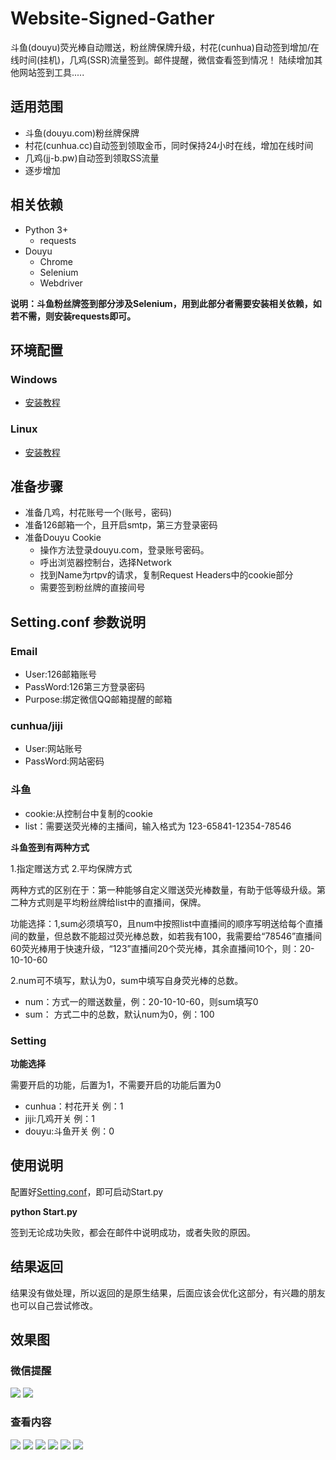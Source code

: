 # Website-Signed-Gather
斗鱼(douyu)荧光棒自动赠送，粉丝牌保牌升级，村花(cunhua)自动签到增加/在线时间(挂机)，几鸡(SSR)流量签到。邮件提醒，微信查看签到情况！
陆续增加其他网站签到工具.....
## 适用范围
* 斗鱼(douyu.com)粉丝牌保牌
* 村花(cunhua.cc)自动签到领取金币，同时保持24小时在线，增加在线时间
* 几鸡(jj-b.pw)自动签到领取SS流量
* 逐步增加

## 相关依赖

* Python 3+
	* requests
* Douyu
	* Chrome
	* Selenium
	* Webdriver
	
**说明：斗鱼粉丝牌签到部分涉及Selenium，用到此部分者需要安装相关依赖，如若不需，则安装requests即可。**

## 环境配置
### Windows

* [安装教程](https://www.cnblogs.com/eternal1025/p/8880245.html)
### Linux 
* [安装教程](https://blog.csdn.net/zzzcl112/article/details/80470884) 

## 准备步骤

* 准备几鸡，村花账号一个(账号，密码)
* 准备126邮箱一个，且开启smtp，第三方登录密码
* 准备Douyu Cookie
	* 操作方法登录douyu.com，登录账号密码。
	* 呼出浏览器控制台，选择Network
	* 找到Name为rtpv的请求，复制Request Headers中的cookie部分
	* 需要签到粉丝牌的直接间号
## Setting.conf 参数说明

### Email
* User:126邮箱账号
* PassWord:126第三方登录密码
* Purpose:绑定微信QQ邮箱提醒的邮箱

### cunhua/jiji

* User:网站账号
* PassWord:网站密码

### 斗鱼

* cookie:从控制台中复制的cookie 
* list：需要送荧光棒的主播间，输入格式为 123-65841-12354-78546

**斗鱼签到有两种方式**

1.指定赠送方式  2.平均保牌方式

两种方式的区别在于：第一种能够自定义赠送荧光棒数量，有助于低等级升级。第二种方式则是平均粉丝牌给list中的直播间，保牌。

功能选择：1,sum必须填写0，且num中按照list中直播间的顺序写明送给每个直播间的数量，但总数不能超过荧光棒总数，如若我有100，我需要给“78546”直播间60荧光棒用于快速升级，“123”直播间20个荧光棒，其余直播间10个，则：20-10-10-60

2.num可不填写，默认为0，sum中填写自身荧光棒的总数。


* num：方式一的赠送数量，例：20-10-10-60，则sum填写0
* sum： 方式二中的总数，默认num为0，例：100

### Setting

**功能选择**

需要开启的功能，后置为1，不需要开启的功能后置为0


* cunhua：村花开关 例：1
* jiji:几鸡开关 例：1
* douyu:斗鱼开关 例：0



## 使用说明

配置好[Setting.conf]()，即可启动Start.py


**python Start.py**

签到无论成功失败，都会在邮件中说明成功，或者失败的原因。


## 结果返回

结果没有做处理，所以返回的是原生结果，后面应该会优化这部分，有兴趣的朋友也可以自己尝试修改。

## 效果图


### 微信提醒

![](http://img.lunatic.wang/qd1.jpg)
![](http://cdn.lunatic.wang/qd.jpg)

### 查看内容

![](http://img.lunatic.wang/qd2.jpg)
![](http://img.lunatic.wang/qd3.jpg)
![](http://img.lunatic.wang/qd4.jpg)
![](http://img.lunatic.wang/qd5.jpg)
![](http://img.lunatic.wang/qd6.jpg)
![](http://img.lunatic.wang/qf7.jpg)

